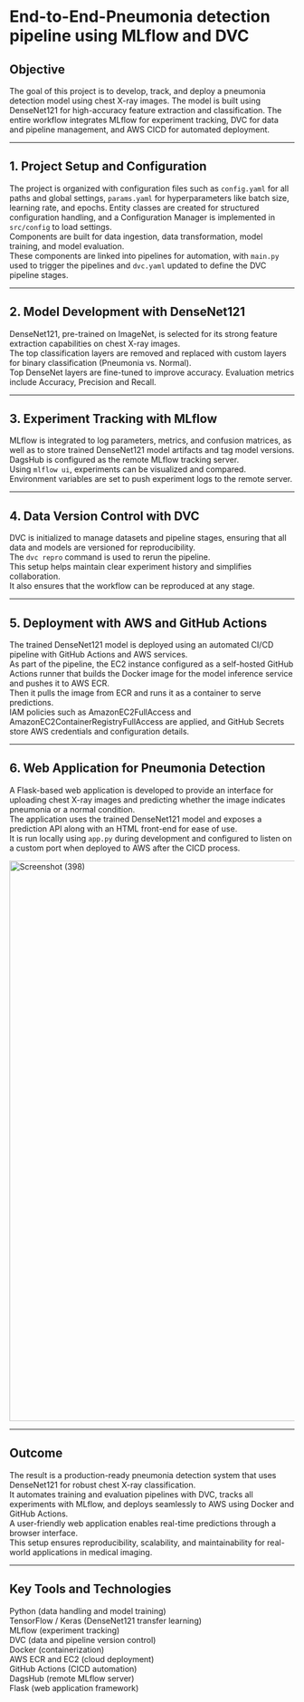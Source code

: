 # End-to-End-Pneumonia detection pipeline using MLflow and DVC

## Objective

The goal of this project is to develop, track, and deploy a pneumonia detection model using chest X-ray images. The model is built using DenseNet121 for high-accuracy feature extraction and classification. The entire workflow integrates MLflow for experiment tracking, DVC for data and pipeline management, and AWS CICD for automated deployment.

---

## 1. Project Setup and Configuration
The project is organized with configuration files such as `config.yaml` for all paths and global settings, `params.yaml` for hyperparameters like batch size, learning rate, and epochs.
Entity classes are created for structured configuration handling, and a Configuration Manager is implemented in `src/config` to load settings.  
Components are built for data ingestion, data transformation, model training, and model evaluation.  
These components are linked into pipelines for automation, with `main.py` used to trigger the pipelines and `dvc.yaml` updated to define the DVC pipeline stages.

---

## 2. Model Development with DenseNet121
DenseNet121, pre-trained on ImageNet, is selected for its strong feature extraction capabilities on chest X-ray images.  
The top classification layers are removed and replaced with custom layers for binary classification (Pneumonia vs. Normal).  
Top DenseNet layers are fine-tuned to improve accuracy.
Evaluation metrics include Accuracy, Precision and Recall.

---

## 3. Experiment Tracking with MLflow
MLflow is integrated to log parameters, metrics, and confusion matrices, as well as to store trained DenseNet121 model artifacts and tag model versions.  
DagsHub is configured as the remote MLflow tracking server.  
Using `mlflow ui`, experiments can be visualized and compared.  
Environment variables are set to push experiment logs to the remote server.

---

## 4. Data Version Control with DVC
DVC is initialized to manage datasets and pipeline stages, ensuring that all data and models are versioned for reproducibility.  
The `dvc repro` command is used to rerun the pipeline.  
This setup helps maintain clear experiment history and simplifies collaboration.  
It also ensures that the workflow can be reproduced at any stage.

---

## 5. Deployment with AWS and GitHub Actions
The trained DenseNet121 model is deployed using an automated CI/CD pipeline with GitHub Actions and AWS services.  
As part of the pipeline, the EC2 instance configured as a self-hosted GitHub Actions runner that builds the Docker image for the model inference service and pushes it to AWS ECR.  
Then it pulls the image from ECR and runs it as a container to serve predictions.  
IAM policies such as AmazonEC2FullAccess and AmazonEC2ContainerRegistryFullAccess are applied, and GitHub Secrets store AWS credentials and configuration details.

---

## 6. Web Application for Pneumonia Detection
A Flask-based web application is developed to provide an interface for uploading chest X-ray images and predicting whether the image indicates pneumonia or a normal condition.  
The application uses the trained DenseNet121 model and exposes a prediction API along with an HTML front-end for ease of use.  
It is run locally using `app.py` during development and configured to listen on a custom port when deployed to AWS after the CICD process.  


<img width="1375" height="990" alt="Screenshot (398)" src="https://github.com/user-attachments/assets/067f5ea2-a742-42d3-b3ab-03c176947501" />

---

## Outcome
The result is a production-ready pneumonia detection system that uses DenseNet121 for robust chest X-ray classification.  
It automates training and evaluation pipelines with DVC, tracks all experiments with MLflow, and deploys seamlessly to AWS using Docker and GitHub Actions.  
A user-friendly web application enables real-time predictions through a browser interface.  
This setup ensures reproducibility, scalability, and maintainability for real-world applications in medical imaging.

---

## Key Tools and Technologies
Python (data handling and model training)  
TensorFlow / Keras (DenseNet121 transfer learning)  
MLflow (experiment tracking)  
DVC (data and pipeline version control)  
Docker (containerization)  
AWS ECR and EC2 (cloud deployment)  
GitHub Actions (CICD automation)  
DagsHub (remote MLflow server)  
Flask (web application framework)  








